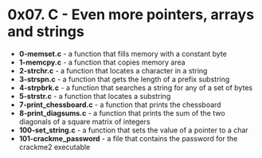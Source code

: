 <h1>0x07. C - Even more pointers, arrays and strings</h1>
<ul>
<li><b>0-memset.c</b> - a function that fills memory with a constant byte</li>
<li><b>1-memcpy.c</b> - a function that copies memory area</li>
<li><b>2-strchr.c</b> - a function that locates a character in a string</li>
<li><b>3-strspn.c</b> - a function that gets the length of a prefix substring</li>
<li><b>4-strpbrk.c</b> - a function that searches a string for any of a set of bytes</li>
<li><b>5-strstr.c</b> - a function that locates a substring</li>
<li><b>7-print_chessboard.c</b> - a function that prints the chessboard</li>
<li><b>8-print_diagsums.c</b> - a function that prints the sum of the two diagonals of a square matrix of integers</li>
<li><b>100-set_string.c</b> - a function that sets the value of a pointer to a char</li>
<li><b>101-crackme_password</b> - a file that contains the password for the crackme2 executable</li>
</ul>
